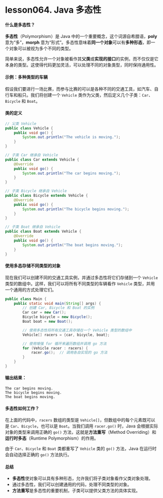 # lesson064. Java 多态性

#### 什么是多态性？

**多态性**（Polymorphism）是 Java 中的一个重要概念，这个词源自希腊语，**poly** 意为“多”，**morph** 意为“形式”。多态性意味着**同一个对象**可以有**多种形态**，即一个对象可以被视为多个不同的类型。

简单来说，多态性允许一个对象被看作其**父类**或**实现的接口**的实例，而不仅仅是它本身的类型。这使得代码更加灵活，可以处理不同的对象类型，同时保持通用性。

#### 示例：多种类型的车辆

假设我们要进行一场比赛，而参与比赛的可以是各种不同的交通工具，如汽车、自行车和船只。我们将创建一个 `Vehicle` 类作为父类，然后定义几个子类：`Car`、`Bicycle` 和 `Boat`。

#### 类的定义

```java
// 父类 Vehicle
public class Vehicle {
    public void go() {
        System.out.println("The vehicle is moving.");
    }
}

// 子类 Car 继承自 Vehicle
public class Car extends Vehicle {
    @Override
    public void go() {
        System.out.println("The car begins moving.");
    }
}

// 子类 Bicycle 继承自 Vehicle
public class Bicycle extends Vehicle {
    @Override
    public void go() {
        System.out.println("The bicycle begins moving.");
    }
}

// 子类 Boat 继承自 Vehicle
public class Boat extends Vehicle {
    @Override
    public void go() {
        System.out.println("The boat begins moving.");
    }
}
```

#### 使用多态存储不同类型的对象

现在我们可以创建不同的交通工具实例，并通过多态性将它们存储到一个 `Vehicle` 类型的数组中。这样，我们可以将所有不同类型的车辆看作 `Vehicle` 类型，并用一个通用的方式处理它们。

```java
public class Main {
    public static void main(String[] args) {
        // 创建 Car, Bicycle 和 Boat 的实例
        Car car = new Car();
        Bicycle bicycle = new Bicycle();
        Boat boat = new Boat();

        // 使用多态性将所有交通工具存储在一个 Vehicle 类型的数组中
        Vehicle[] racers = {car, bicycle, boat};

        // 使用增强 for 循环来遍历数组并调用 go 方法
        for (Vehicle racer : racers) {
            racer.go();  // 调用各自实现的 go 方法
        }
    }
}
```

#### 输出结果：

```plain
The car begins moving.
The bicycle begins moving.
The boat begins moving.
```

#### 多态性如何工作？

在上面的代码中，`racers` 数组的类型是 `Vehicle[]`，但数组中的每个元素既可以是 `Car`、`Bicycle`，也可以是 `Boat`。当我们调用 `racer.go()` 时，Java 会根据实际对象的类型来调用正确的 `go()` 方法，这就是**方法重写**（Method Overriding）和**运行时多态**（Runtime Polymorphism）的作用。

由于 `Car`、`Bicycle` 和 `Boat` 类都重写了 `Vehicle` 类的 `go()` 方法，Java 在运行时会自动选择正确的 `go()` 方法执行。

#### 总结

- **多态性**使对象可以具有多种形态，允许我们将子类对象看作父类对象处理。
- 通过多态性，我们可以创建通用的代码，处理不同类型的对象。
- **方法重写**是多态性的重要机制，子类可以提供父类方法的具体实现。